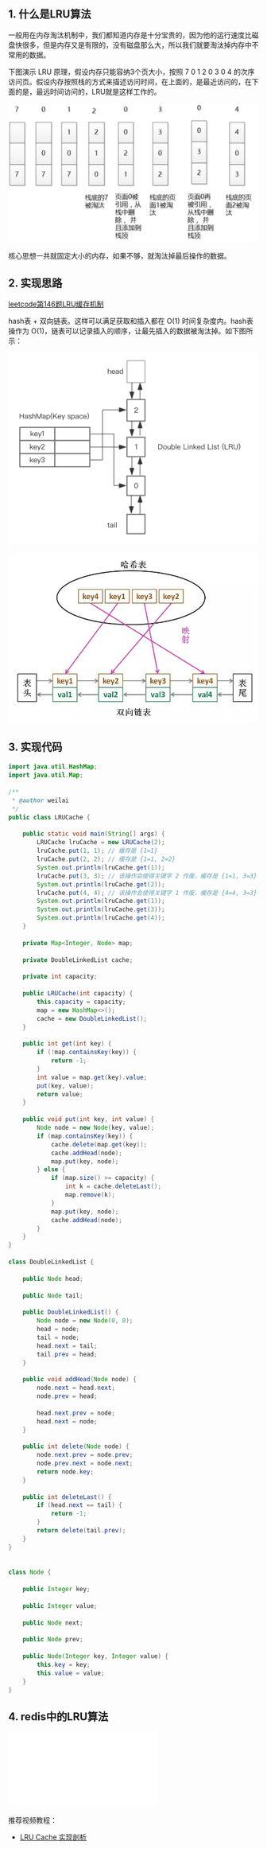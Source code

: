
## 1. 什么是LRU算法

一般用在内存淘汰机制中，我们都知道内存是十分宝贵的，因为他的运行速度比磁盘快很多，但是内存又是有限的，没有磁盘那么大，所以我们就要淘汰掉内存中不常用的数据。

下图演示 LRU 原理，假设内存只能容纳3个页大小，按照 7 0 1 2 0 3 0 4 的次序访问页。假设内存按照栈的方式来描述访问时间，在上面的，是最近访问的，在下面的是，最远时间访问的，LRU就是这样工作的。

![image](https://raw.githubusercontent.com/future94/java-technology/master/algorithm/images/v2-584ed398c35ba76250cfb2f01b20ec0c_1440w.jpg)

核心思想一共就固定大小的内存，如果不够，就淘汰掉最后操作的数据。

## 2. 实现思路

[leetcode第146题LRU缓存机制](https://leetcode-cn.com/problems/lru-cache/)

hash表 + 双向链表。这样可以满足获取和插入都在 O(1) 时间复杂度内。hash表操作为 O(1)，链表可以记录插入的顺序，让最先插入的数据被淘汰掉。如下图所示：

![image](https://raw.githubusercontent.com/future94/java-technology/master/algorithm/images/v2-09f037608b1b2de70b52d1312ef3b307_1440w.png)

![image](https://raw.githubusercontent.com/future94/java-technology/master/algorithm/images/1566782-20190713105655398-1688289084.jpg)

## 3. 实现代码

```java
import java.util.HashMap;
import java.util.Map;

/**
 * @author weilai
 */
public class LRUCache {

    public static void main(String[] args) {
        LRUCache lruCache = new LRUCache(2);
        lruCache.put(1, 1); // 缓存是 {1=1}
        lruCache.put(2, 2); // 缓存是 {1=1, 2=2}
        System.out.println(lruCache.get(1));
        lruCache.put(3, 3); // 该操作会使得关键字 2 作废，缓存是 {1=1, 3=3}
        System.out.println(lruCache.get(2));
        lruCache.put(4, 4); // 该操作会使得关键字 1 作废，缓存是 {4=4, 3=3}
        System.out.println(lruCache.get(1));
        System.out.println(lruCache.get(3));
        System.out.println(lruCache.get(4));
    }

    private Map<Integer, Node> map;

    private DoubleLinkedList cache;

    private int capacity;

    public LRUCache(int capacity) {
        this.capacity = capacity;
        map = new HashMap<>();
        cache = new DoubleLinkedList();
    }

    public int get(int key) {
        if (!map.containsKey(key)) {
            return -1;
        }
        int value = map.get(key).value;
        put(key, value);
        return value;
    }

    public void put(int key, int value) {
        Node node = new Node(key, value);
        if (map.containsKey(key)) {
            cache.delete(map.get(key));
            cache.addHead(node);
            map.put(key, node);
        } else {
            if (map.size() >= capacity) {
                int k = cache.deleteLast();
                map.remove(k);
            }
            map.put(key, node);
            cache.addHead(node);
        }
    }
}

class DoubleLinkedList {

    public Node head;

    public Node tail;

    public DoubleLinkedList() {
        Node node = new Node(0, 0);
        head = node;
        tail = node;
        head.next = tail;
        tail.prev = head;
    }

    public void addHead(Node node) {
        node.next = head.next;
        node.prev = head;

        head.next.prev = node;
        head.next = node;
    }

    public int delete(Node node) {
        node.next.prev = node.prev;
        node.prev.next = node.next;
        return node.key;
    }

    public int deleteLast() {
        if (head.next == tail) {
            return -1;
        }
        return delete(tail.prev);
    }
}


class Node {

    public Integer key;

    public Integer value;

    public Node next;

    public Node prev;

    public Node(Integer key, Integer value) {
        this.key = key;
        this.value = value;
    }
}
```

## 4. redis中的LRU算法

![Redis内存淘汰机制](../cache/redis/Redis内存淘汰机制.md)




推荐视频教程：
- [LRU Cache 实现剖析](https://www.bilibili.com/video/BV1hp4y1x7MH?from=search&seid=393840591896601714&spm_id_from=333.337.0.0)